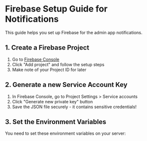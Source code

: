 # Firebase Setup Guide for Notifications

This guide helps you set up Firebase for the admin app notifications.

## 1. Create a Firebase Project

1. Go to [Firebase Console](https://console.firebase.google.com/)
2. Click "Add project" and follow the setup steps
3. Make note of your Project ID for later

## 2. Generate a new Service Account Key

1. In Firebase Console, go to Project Settings > Service accounts
2. Click "Generate new private key" button
3. Save the JSON file securely - it contains sensitive credentials!

## 3. Set the Environment Variables

You need to set these environment variables on your server: